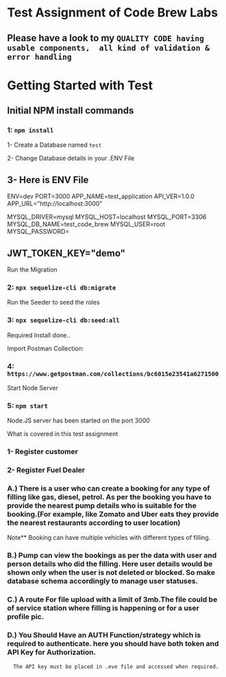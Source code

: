 # Test Assignment of Code Brew Labs

## Please have a look to my `QUALITY CODE having  usable components,  all kind of validation & error handling`

# Getting Started with Test


## Initial NPM install commands

### 1: `npm install`

1- Create a Database named `test`

2- Change Database details in your .ENV File

3- Here is ENV File
---------------------------------
ENV=dev
PORT=3000
APP_NAME=test_application
API_VER=1.0.0
APP_URL="http://localhost:3000"


MYSQL_DRIVER=mysql
MYSQL_HOST=localhost
MYSQL_PORT=3306
MYSQL_DB_NAME=test_code_brew
MYSQL_USER=root
MYSQL_PASSWORD=
 
JWT_TOKEN_KEY="demo"
--------------------------------


Run the Migration

### 2: `npx sequelize-cli db:migrate`

Run the Seeder to seed the roles


### 3: `npx sequelize-cli db:seed:all`

Required Install done..

Import Postman Collection: 

### 4: `https://www.getpostman.com/collections/bc6015e23541a6271500`


Start Node Server
### 5: `npm start`

Node.JS server has been started on the port 3000



What is covered in this test assignment

### 1- Register customer
### 2- Register Fuel Dealer


### A.) There is a user who can create a booking for any type of filling like gas, diesel, petrol. As per the booking you have to provide the nearest pump details who is suitable for the booking.(For example, like Zomato and Uber eats they provide the nearest restaurants according to user location)
 Note** Booking can have multiple vehicles with different types of filling.

### B.) Pump can view the bookings as per the data with user and person details who did the filling. Here user details would be shown only when the user is not deleted or blocked. So make database schema accordingly to manage user statuses.

### C.) A route For file upload with a limit of 3mb.The file could be of service station where filling is happening or for a user profile pic.

### D.) You Should Have an AUTH Function/strategy which is required to authenticate. here you should have both token and API Key for Authorization.
      The API key must be placed in .eve file and accessed when required.

